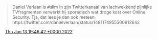 > Daniel Verlaan is \#slim In zijn Twitterkanaal van lachwekkend pijnlijke TVfragmenten verwerkt hij sporadisch wat droge kost over Online Security\. Tja, dat lees je dan ook meteen\. https://twitter\.com/danielverlaan/status/1481174955500912642

<img src="../../media/tweet.ico" width="12" /> [Thu Jan 13 19:46:42 +0000 2022](https://twitter.com/DromerDenker/status/1481714341145714699)